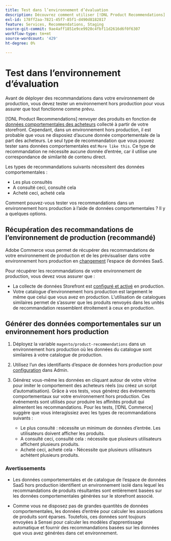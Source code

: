 ```yaml
---
title: Test dans l’environnement d’évaluation
description: Découvrez comment utiliser [!DNL Product Recommendations] de votre environnement de production dans votre environnement d’évaluation à des fins de test.
exl-id: 178ff2aa-7821-45f7-85f1-d490d8182817
feature: Services, Recommendations, Staging
source-git-commit: 9ae4aff1851e9ce9920c4fbf11d2616d6f0f6307
workflow-type: tm+mt
source-wordcount: '429'
ht-degree: 0%

---
```


# Test dans l’environnement d’évaluation

Avant de déployer des recommandations dans votre environnement de production, vous devez tester un environnement hors production pour vous assurer que tout fonctionne comme prévu.

[!DNL Product Recommendations] renvoyer des produits en fonction de [données comportementales des acheteurs](behavioral-data.md) collecté à partir de votre storefront. Cependant, dans un environnement hors production, il est probable que vous ne disposiez d’aucune donnée comportementale de la part des acheteurs. Le seul type de recommandation que vous pouvez tester sans données comportementales est `More like this`. Ce type de recommandation ne nécessite aucune donnée d’entrée, car il utilise une correspondance de similarité de contenu direct.

Les types de recommandations suivants nécessitent des données comportementales :

- Les plus consultés
- A consulté ceci, consulté cela
- Acheté ceci, acheté cela

Comment pouvez-vous tester vos recommandations dans un environnement hors production à l’aide de données comportementales ? Il y a quelques options.

## Récupération des recommandations de l’environnement de production (recommandé)

Adobe Commerce vous permet de récupérer des recommandations de votre environnement de production et de les prévisualiser dans votre environnement hors production en [changement](settings.md) l’espace de données SaaS.

Pour récupérer les recommandations de votre environnement de production, vous devez vous assurer que :

- La collecte de données Storefront est [configuré et activé](install-configure.md) en production.
- Votre catalogue d’environnement hors production est largement le même que celui que vous avez en production. L’utilisation de catalogues similaires permet de s’assurer que les produits renvoyés dans les unités de recommandation ressemblent étroitement à ceux en production.

## Générer des données comportementales sur un environnement hors production

1. Déployez la variable `magento/product-recommendations` dans un environnement hors production où les données du catalogue sont similaires à votre catalogue de production.

1. Utilisez l’un des identifiants d’espace de données hors production pour [configuration](https://experienceleague.adobe.com/docs/commerce-admin/config/services/saas.html) dans Admin.

1. Générez vous-même les données en cliquant autour de votre vitrine pour imiter le comportement des acheteurs réels (ou créez un script d’automatisation). Grâce à vos tests, vous générez des événements comportementaux sur votre environnement hors production. Ces événements sont utilisés pour produire les affinités produit qui alimentent les recommandations. Pour les tests, [!DNL Commerce] suggère que vous interagissiez avec les types de recommandations suivants :

   - Le plus consulté : nécessite un minimum de données d’entrée. Les utilisateurs doivent afficher les produits.
   - A consulté ceci, consulté cela : nécessite que plusieurs utilisateurs affichent plusieurs produits.
   - Acheté ceci, acheté cela - Nécessite que plusieurs utilisateurs achètent plusieurs produits.

### Avertissements

- Les données comportementales et de catalogue de l’espace de données SaaS hors production identifient un environnement isolé dans lequel les recommandations de produits résultantes sont entièrement basées sur les données comportementales générées sur le storefront associé.

- Comme vous ne disposez pas de grandes quantités de données comportementales, les données d’entrée pour calculer les associations de produits sont éparses. Toutefois, ces données sont toujours envoyées à Sensei pour calculer les modèles d’apprentissage automatique et fournir des recommandations basées sur les données que vous avez générées dans cet environnement.
